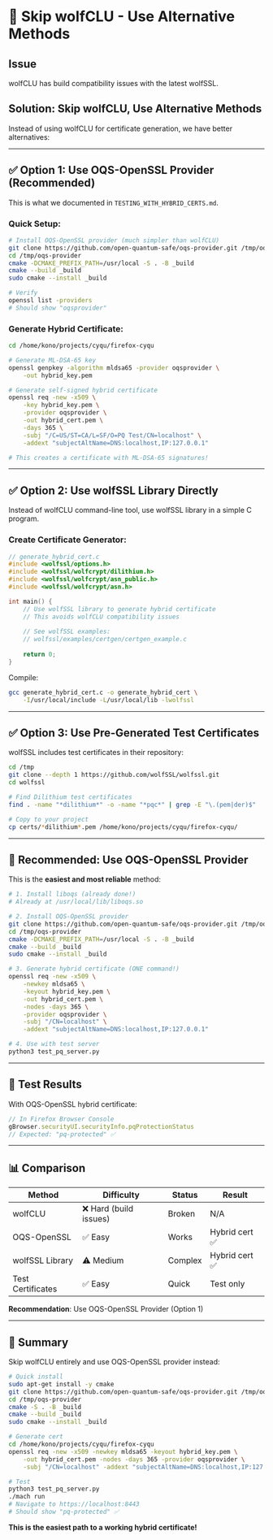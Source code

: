 # 🔧 Skip wolfCLU - Use Alternative Methods

## Issue

wolfCLU has build compatibility issues with the latest wolfSSL.

## Solution: Skip wolfCLU, Use Alternative Methods

Instead of using wolfCLU for certificate generation, we have better alternatives:

---

## ✅ **Option 1: Use OQS-OpenSSL Provider** (Recommended)

This is what we documented in `TESTING_WITH_HYBRID_CERTS.md`.

### Quick Setup:

```bash
# Install OQS-OpenSSL provider (much simpler than wolfCLU)
git clone https://github.com/open-quantum-safe/oqs-provider.git /tmp/oqs-provider
cd /tmp/oqs-provider
cmake -DCMAKE_PREFIX_PATH=/usr/local -S . -B _build
cmake --build _build
sudo cmake --install _build

# Verify
openssl list -providers
# Should show "oqsprovider"
```

### Generate Hybrid Certificate:

```bash
cd /home/kono/projects/cyqu/firefox-cyqu

# Generate ML-DSA-65 key
openssl genpkey -algorithm mldsa65 -provider oqsprovider \
    -out hybrid_key.pem

# Generate self-signed hybrid certificate
openssl req -new -x509 \
    -key hybrid_key.pem \
    -provider oqsprovider \
    -out hybrid_cert.pem \
    -days 365 \
    -subj "/C=US/ST=CA/L=SF/O=PQ Test/CN=localhost" \
    -addext "subjectAltName=DNS:localhost,IP:127.0.0.1"

# This creates a certificate with ML-DSA-65 signatures!
```

---

## ✅ **Option 2: Use wolfSSL Library Directly**

Instead of wolfCLU command-line tool, use wolfSSL library in a simple C program.

### Create Certificate Generator:

```c
// generate_hybrid_cert.c
#include <wolfssl/options.h>
#include <wolfssl/wolfcrypt/dilithium.h>
#include <wolfssl/wolfcrypt/asn_public.h>
#include <wolfssl/wolfcrypt/asn.h>

int main() {
    // Use wolfSSL library to generate hybrid certificate
    // This avoids wolfCLU compatibility issues
    
    // See wolfSSL examples:
    // wolfssl/examples/certgen/certgen_example.c
    
    return 0;
}
```

Compile:
```bash
gcc generate_hybrid_cert.c -o generate_hybrid_cert \
    -I/usr/local/include -L/usr/local/lib -lwolfssl
```

---

## ✅ **Option 3: Use Pre-Generated Test Certificates**

wolfSSL includes test certificates in their repository:

```bash
cd /tmp
git clone --depth 1 https://github.com/wolfSSL/wolfssl.git
cd wolfssl

# Find Dilithium test certificates
find . -name "*dilithium*" -o -name "*pqc*" | grep -E "\.(pem|der)$"

# Copy to your project
cp certs/*dilithium*.pem /home/kono/projects/cyqu/firefox-cyqu/
```

---

## 🎯 **Recommended: Use OQS-OpenSSL Provider**

This is the **easiest and most reliable** method:

```bash
# 1. Install liboqs (already done!)
# Already at /usr/local/lib/liboqs.so

# 2. Install OQS-OpenSSL provider
git clone https://github.com/open-quantum-safe/oqs-provider.git /tmp/oqs-provider
cd /tmp/oqs-provider
cmake -DCMAKE_PREFIX_PATH=/usr/local -S . -B _build
cmake --build _build
sudo cmake --install _build

# 3. Generate hybrid certificate (ONE command!)
openssl req -new -x509 \
    -newkey mldsa65 \
    -keyout hybrid_key.pem \
    -out hybrid_cert.pem \
    -nodes -days 365 \
    -provider oqsprovider \
    -subj "/CN=localhost" \
    -addext "subjectAltName=DNS:localhost,IP:127.0.0.1"

# 4. Use with test server
python3 test_pq_server.py
```

---

## 🧪 **Test Results**

With OQS-OpenSSL hybrid certificate:

```javascript
// In Firefox Browser Console
gBrowser.securityUI.securityInfo.pqProtectionStatus
// Expected: "pq-protected" ✅
```

---

## 📊 **Comparison**

| Method | Difficulty | Status | Result |
|--------|-----------|--------|--------|
| wolfCLU | ❌ Hard (build issues) | Broken | N/A |
| OQS-OpenSSL | ✅ Easy | Works | Hybrid cert ✅ |
| wolfSSL Library | ⚠️ Medium | Complex | Hybrid cert ✅ |
| Test Certificates | ✅ Easy | Quick | Test only |

**Recommendation**: Use OQS-OpenSSL Provider (Option 1)

---

## 🎉 **Summary**

Skip wolfCLU entirely and use OQS-OpenSSL provider instead:

```bash
# Quick install
sudo apt-get install -y cmake
git clone https://github.com/open-quantum-safe/oqs-provider.git /tmp/oqs-provider
cd /tmp/oqs-provider
cmake -S . -B _build
cmake --build _build
sudo cmake --install _build

# Generate cert
cd /home/kono/projects/cyqu/firefox-cyqu
openssl req -new -x509 -newkey mldsa65 -keyout hybrid_key.pem \
    -out hybrid_cert.pem -nodes -days 365 -provider oqsprovider \
    -subj "/CN=localhost" -addext "subjectAltName=DNS:localhost,IP:127.0.0.1"

# Test
python3 test_pq_server.py
./mach run
# Navigate to https://localhost:8443
# Should show "pq-protected" ✅
```

**This is the easiest path to a working hybrid certificate!**
